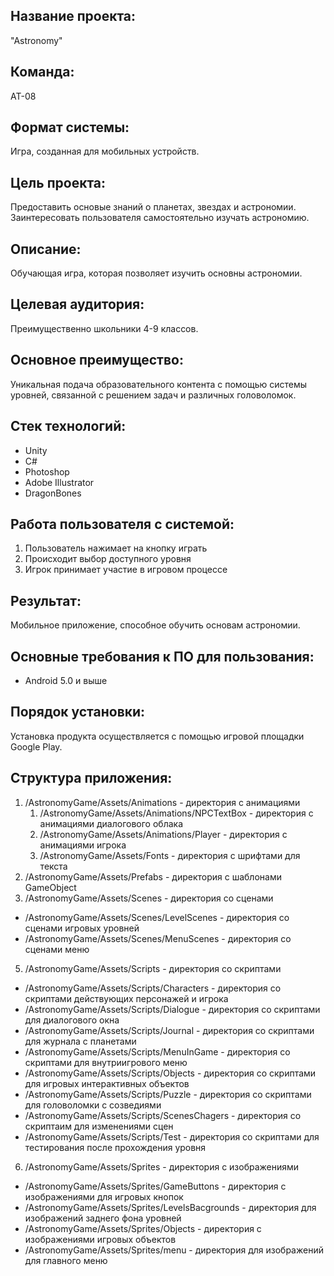 ## Название проекта: 
"Astronomy"

## Команда: 
АТ-08

## Формат системы: 
Игра, созданная для мобильных устройств.

## Цель проекта:
Предоставить основые знаний о планетах, звездах и астрономии. Заинтересовать пользователя самостоятельно изучать астрономию.

## Описание:
Обучающая игра, которая позволяет изучить основны астрономии. 

## Целевая аудитория:
Преимущественно школьники 4-9 классов.

## Основное преимущество:
Уникальная подача образовательного контента с помощью системы уровней, связанной с решением задач и различных головоломок.

## Стек технологий: 
+ Unity
+ C#
+ Photoshop
+ Adobe Illustrator
+ DragonBones

## Работа пользователя с системой:
1. Пользователь нажимает на кнопку играть
2. Происходит выбор доступного уровня
3. Игрок принимает участие в игровом процессе

## Результат: 
Мобильное приложение, способное обучить основам астрономии.

## Основные требования к ПО для пользования:
- Android 5.0 и выше

## Порядок установки:
Установка продукта осуществляется с помощью игровой площадки Google Play.

## Структура приложения:
1. /AstronomyGame/Assets/Animations - директория с анимациями
    1. /AstronomyGame/Assets/Animations/NPCTextBox - директория с анимациями диалогового облака
    1. /AstronomyGame/Assets/Animations/Player - директория с анимациями игрока
    1. /AstronomyGame/Assets/Fonts - директория с шрифтами для текста
3. /AstronomyGame/Assets/Prefabs - директория с шаблонами GameObject
4. /AstronomyGame/Assets/Scenes - директория со сценами
- /AstronomyGame/Assets/Scenes/LevelScenes - директория со сценами игровых уровней
- /AstronomyGame/Assets/Scenes/MenuScenes - директория со сценами меню
5. /AstronomyGame/Assets/Scripts - директория со скриптами
- /AstronomyGame/Assets/Scripts/Characters - директория со скриптами действующих персонажей и игрока
- /AstronomyGame/Assets/Scripts/Dialogue - директория со скриптами для диалогового окна
- /AstronomyGame/Assets/Scripts/Journal - директория со скриптами для журнала с планетами
- /AstronomyGame/Assets/Scripts/MenuInGame - директория со скриптами для внутриигрового меню
- /AstronomyGame/Assets/Scripts/Objects - директория со скриптами для игровых интерактивных объектов
- /AstronomyGame/Assets/Scripts/Puzzle - директория со скриптами для головоломки с созведиями
- /AstronomyGame/Assets/Scripts/ScenesChagers - директория со скриптаим для изменениями сцен
- /AstronomyGame/Assets/Scripts/Test - директория со скриптами для тестирования после прохождения уровня
6. /AstronomyGame/Assets/Sprites - директория с изображениями
- /AstronomyGame/Assets/Sprites/GameButtons - директория с изображениями для игровых кнопок
- /AstronomyGame/Assets/Sprites/LevelsBacgrounds - директория для изображений заднего фона уровней
- /AstronomyGame/Assets/Sprites/Objects - директория с изображениями игровых объектов
- /AstronomyGame/Assets/Sprites/menu - директория для изображений для главного меню
